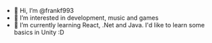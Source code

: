 - 👋 Hi, I’m @frankf993
- 👀 I’m interested in development, music and games
- 🌱 I’m currently learning React, .Net and Java. I'd like to learn some basics in Unity :D


<!---
frankf993/frankf993 is a ✨ special ✨ repository because its `README.md` (this file) appears on your GitHub profile.
You can click the Preview link to take a look at your changes.
--->
